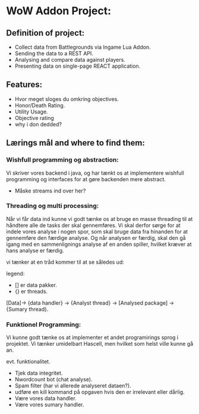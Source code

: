 # WoW Addon Project:

## Definition of project:

- Collect data from Battlegrounds via Ingame Lua Addon.
- Sending the data to a REST API.
- Analysing and compare data against players.
- Presenting data on single-page REACT application.

## Features: 
- Hvor meget sloges du omkring objectives.
- Honor/Death Rating.
- Utility Usage.
- Objective rating
- why i don dedded?


## Lærings mål and where to find them:

### Wishfull programming og abstraction:

Vi skriver vores backend i java, og har tænkt os at implementere wishfull programming og interfaces for at gøre backenden mere abstract.

- Måske streams ind over her?

### Threading og multi processing:

Når vi får data ind kunne vi godt tænke os at bruge en masse threading til at håndtere alle de tasks der skal gennemføres. Vi skal derfor sørge for at indele vores analyse i nogen spor, som skal bruge data fra hinanden for at gennemføre den færdige analyse. Og når analysen er færdig, skal den gå igang med en sammenlignings analyse af en anden spiller, hvilket kræver at hans analyse er færdig.

vi tænker at en tråd kommer til at se således ud:

legend: 
- [] er data pakker.
- {} er threads.

[Data]-> {data handler} -> {Analyst thread} -> [Analysed package] -> {Sumary thread}.


### Funktionel Programming:

Vi kunne godt tænke os at implementer et andet programirings sprog i projektet. Vi tænker umidelbart Hascell, men hvilket som helst ville kunne gå an.

evt. funktionalitet.

- Tjek data integritet.
- Nwordcount bot (chat analyse).
- Spam filter (har vi allerede analyseret dataen?).
- udføre en kill kommand på opgaven hvis den er irrelevant eller dårlig.
- Være vores data handler.
- Være vores sumary handler.



